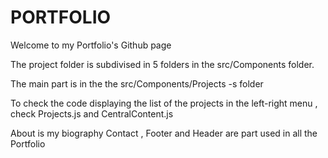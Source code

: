 # PORTFOLIO

Welcome to my Portfolio's Github page

The project folder is subdivised in 5 folders in the src/Components folder.

The main part is in the the src/Components/Projects -s folder 

To check the code displaying the list of the projects in the left-right menu , check Projects.js and CentralContent.js

About is my biography
Contact , Footer and Header are part used in all the Portfolio

